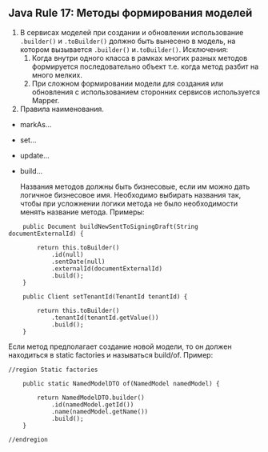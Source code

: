 ## Java Rule 17: Методы формирования моделей

1. В сервисах моделей при создании и обновлении использование `.builder()` и `.toBuilder()` должно быть вынесено в модель, на котором вызывается `.builder()` и`.toBuilder()`.
   Исключения:
   1. Когда внутри одного класса в рамках многих разных методов формируется последовательно объект
      т.е. когда метод разбит на много мелких. 
   2. При сложном формировании модели для создания или обновления с использованием сторонних сервисов используется Mapper.
2. Правила наименования.
- markAs...
- set...
- update...
- build...


  Названия методов должны быть бизнесовые, если им можно дать логичное бизнесовое имя. Необходимо выбирать названия так,
  чтобы при усложнении логики метода не было необходимости менять название метода.
Примеры:
```
    public Document buildNewSentToSigningDraft(String documentExternalId) {

        return this.toBuilder()
            .id(null)
            .sentDate(null)
            .externalId(documentExternalId)
            .build();
    }
```
````
    public Client setTenantId(TenantId tenantId) {

        return this.toBuilder()
            .tenantId(tenantId.getValue())
            .build();
    }
````
Если метод предполагает создание новой модели, то он должен находиться в static factories и называться build/of.
Пример:
````
//region Static factories

    public static NamedModelDTO of(NamedModel namedModel) {

        return NamedModelDTO.builder()
            .id(namedModel.getId())
            .name(namedModel.getName())
            .build();
    }

//endregion
````
